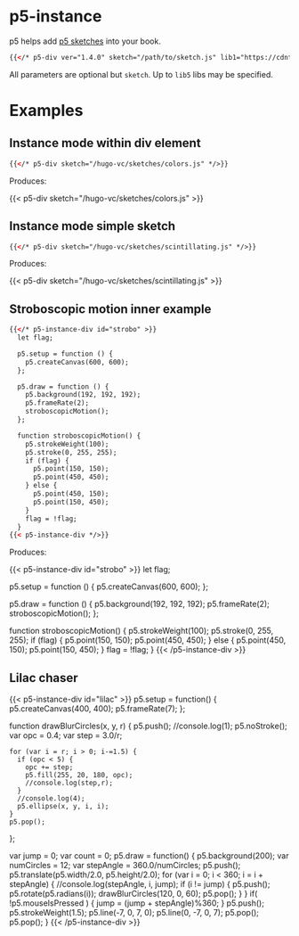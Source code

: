 # p5-instance

p5 helps add [p5 sketches](https://p5js.org/) into your book.

```html
{{</* p5-div ver="1.4.0" sketch="/path/to/sketch.js" lib1="https://cdntolib1/lib1.js" width="800" height="600" */>}}
```

All parameters are optional but `sketch`. Up to `lib5` libs may be specified.

# Examples

## Instance mode within div element

```html
{{</* p5-div sketch="/hugo-vc/sketches/colors.js" */>}}
```

Produces:

{{< p5-div sketch="/hugo-vc/sketches/colors.js" >}}

## Instance mode simple sketch

```html
{{</* p5-div sketch="/hugo-vc/sketches/scintillating.js" */>}}
```

Produces:

{{< p5-div sketch="/hugo-vc/sketches/scintillating.js" >}}

## Stroboscopic motion inner example

```html
{{</* p5-instance-div id="strobo" >}}
  let flag;

  p5.setup = function () {
    p5.createCanvas(600, 600);
  };

  p5.draw = function () {
    p5.background(192, 192, 192);
    p5.frameRate(2);
    stroboscopicMotion();
  };

  function stroboscopicMotion() {
    p5.strokeWeight(100);
    p5.stroke(0, 255, 255);
    if (flag) {
      p5.point(150, 150);
      p5.point(450, 450);
    } else {
      p5.point(450, 150);
      p5.point(150, 450);
    }
    flag = !flag;
  }
{{< p5-instance-div */>}}
```

Produces:

{{< p5-instance-div id="strobo" >}}
  let flag;

  p5.setup = function () {
    p5.createCanvas(600, 600);
  };

  p5.draw = function () {
    p5.background(192, 192, 192);
    p5.frameRate(2);
    stroboscopicMotion();
  };

  function stroboscopicMotion() {
    p5.strokeWeight(100);
    p5.stroke(0, 255, 255);
    if (flag) {
      p5.point(150, 150);
      p5.point(450, 450);
    } else {
      p5.point(450, 150);
      p5.point(150, 450);
    }
    flag = !flag;
  }
{{< /p5-instance-div >}}

## Lilac chaser

{{< p5-instance-div id="lilac" >}}
  p5.setup = function() {
    p5.createCanvas(400, 400);
    p5.frameRate(7);
  };

  function drawBlurCircles(x, y, r) {
    p5.push();
    //console.log(1);
    p5.noStroke();
    var opc = 0.4;
    var step = 3.0/r;

    for (var i = r; i > 0; i-=1.5) {
      if (opc < 5) {
        opc += step;
        p5.fill(255, 20, 180, opc);
        //console.log(step,r);
      }
      //console.log(4);
      p5.ellipse(x, y, i, i);
    }
    p5.pop();
  };

  var jump = 0;
  var count = 0;
  p5.draw = function() {
    p5.background(200);
    var numCircles = 12;
    var stepAngle = 360.0/numCircles;
    p5.push();
    p5.translate(p5.width/2.0, p5.height/2.0);
    for (var i = 0; i < 360; i = i + stepAngle) {
      //console.log(stepAngle, i, jump);
      if (i != jump) {
        p5.push();
        p5.rotate(p5.radians(i));
        drawBlurCircles(120, 0, 60);
        p5.pop();
      }
    }
    if( !p5.mouseIsPressed ) {
      jump = (jump + stepAngle)%360;
    }
    p5.push();
    p5.strokeWeight(1.5);
    p5.line(-7, 0, 7, 0);
    p5.line(0, -7, 0, 7);
    p5.pop();
    p5.pop();
  }
{{< /p5-instance-div >}}